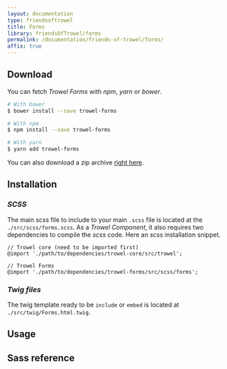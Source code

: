 ```yaml
---
layout: documentation
type: friendsoftrowel
title: Forms
library: friendsOfTrowel/forms
permalink: /documentation/friends-of-trowel/forms/
affix: true
---
```


## Download

You can fetch *Trowel Forms* with *npm*, *yarn* or *bower*.

```bash
# With bower
$ bower install --save trowel-forms

# With npm
$ npm install --save trowel-forms

# With yarn
$ yarn add trowel-forms
```

You can also download a zip archive [right here](https://github.com/FriendsOfTrowel/Forms/archive/master.zip).

## Installation

### *SCSS*
The main scss file to include to your main `.scss` file is located at the `./src/scss/forms.scss`. As a *Trowel Component*, it also requires two dependencies to compile the *scss* code. Here an *scss* installation snippet.

```
// Trowel core (need to be imported first)
@import './path/to/dependencies/trowel-core/src/trowel';

// Trowel Forms
@import './path/to/dependencies/trowel-forms/src/scss/forms';
```

### *Twig files*
The twig template ready to be `include` or `embed` is located at `./src/twig/Forms.html.twig`.

## Usage

## Sass reference